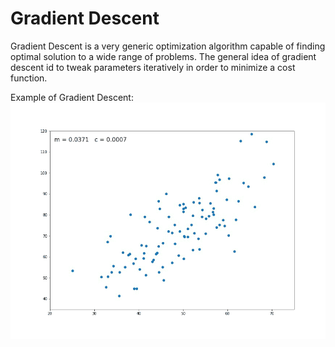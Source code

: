# Gradient Descent

Gradient Descent is a very generic optimization algorithm capable of finding optimal solution to a wide range of problems. The general idea of gradient descent id to tweak parameters iteratively in order to minimize a cost function.

Example of Gradient Descent:
![Example](content/gradient_descent_gif.gif)
